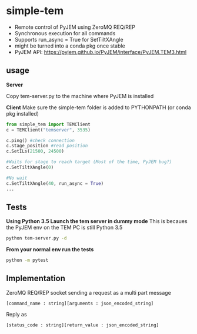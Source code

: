 # simple-tem

- Remote control of PyJEM using ZeroMQ REQ/REP
- Synchronous execution for all commands 
- Supports run_async = True for SetTiltXAngle 
- might be turned into a conda pkg once stable
- PyJEM API: https://pyjem.github.io/PyJEM/interface/PyJEM.TEM3.html


## usage

**Server**

Copy tem-server.py to the machine where PyJEM is installed

**Client**
Make sure the simple-tem folder is added to PYTHONPATH (or conda pkg installed)

```python
from simple_tem import TEMClient
c = TEMClient("temserver", 3535)

c.ping() #check connection
c.stage_position #read position
c.SetILs(21500, 24500)

#Waits for stage to reach target (Most of the time, PyJEM bug?)
c.SetTiltXAngle(0) 

#No wait
c.SetTiltXAngle(40, run_async = True)
...
```

## Tests

**Using Python 3.5 Launch the tem server in dummy mode**
This is becaues the PyJEM env on the TEM PC is still Python 3.5
```bash
python tem-server.py -d
```

**From your normal env run the tests**
```bash
python -m pytest
```

## Implementation

ZeroMQ REQ/REP socket sending a request as a multi part message 
```
[command_name : string][arguments : json_encoded_string]
```

Reply as
```
[status_code : string][return_value : json_encoded_string]
```